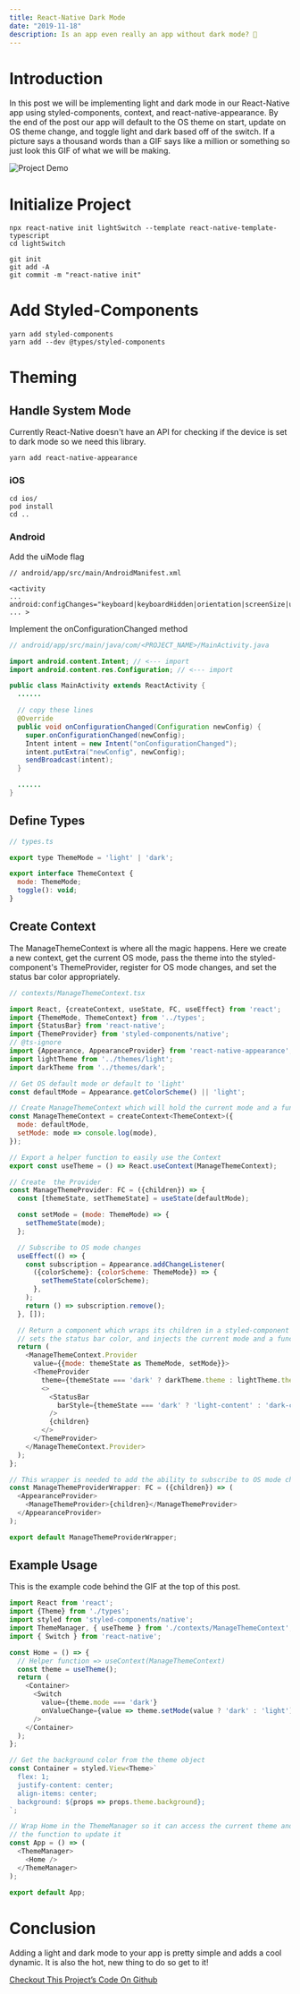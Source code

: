 ```yaml
---
title: React-Native Dark Mode
date: "2019-11-18"
description: Is an app even really an app without dark mode? 🤔
---
```


# Introduction
In this post we will be implementing light and dark mode in our React-Native app using styled-components, context, and react-native-appearance. By the end of the post our app will default to the OS theme on start, update on OS theme change, and toggle light and dark based off of the switch. If a picture says a thousand words than a GIF says like a million or something so just look this GIF of what we will be making.

![Project Demo](demo.gif "Project Demo")

# Initialize Project
```
npx react-native init lightSwitch --template react-native-template-typescript
cd lightSwitch
```

```
git init
git add -A
git commit -m "react-native init"
```

# Add Styled-Components
```
yarn add styled-components
yarn add --dev @types/styled-components
```

# Theming
## Handle System Mode
Currently React-Native doesn't have an API for checking if the device is set to dark mode so we need this library.

```
yarn add react-native-appearance
```

### iOS
```
cd ios/
pod install
cd ..
```

### Android
Add the uiMode flag

```
// android/app/src/main/AndroidManifest.xml

<activity
...
android:configChanges="keyboard|keyboardHidden|orientation|screenSize|uiMode">
... >
```

Implement the onConfigurationChanged method

```java
// android/app/src/main/java/com/<PROJECT_NAME>/MainActivity.java

import android.content.Intent; // <--- import
import android.content.res.Configuration; // <--- import

public class MainActivity extends ReactActivity {
  ......

  // copy these lines
  @Override
  public void onConfigurationChanged(Configuration newConfig) {
    super.onConfigurationChanged(newConfig);
    Intent intent = new Intent("onConfigurationChanged");
    intent.putExtra("newConfig", newConfig);
    sendBroadcast(intent);
  }

  ......
}
```

## Define Types
```javascript
// types.ts

export type ThemeMode = 'light' | 'dark';

export interface ThemeContext {
  mode: ThemeMode;
  toggle(): void;
}
```

## Create Context
The ManageThemeContext is where all the magic happens. Here we create a new context, get the current OS mode, pass the theme into the styled-component's ThemeProvider, register for OS mode changes, and set the status bar color appropriately.

```javascript
// contexts/ManageThemeContext.tsx

import React, {createContext, useState, FC, useEffect} from 'react';
import {ThemeMode, ThemeContext} from '../types';
import {StatusBar} from 'react-native';
import {ThemeProvider} from 'styled-components/native';
// @ts-ignore
import {Appearance, AppearanceProvider} from 'react-native-appearance';
import lightTheme from '../themes/light';
import darkTheme from '../themes/dark';

// Get OS default mode or default to 'light'
const defaultMode = Appearance.getColorScheme() || 'light';

// Create ManageThemeContext which will hold the current mode and a function to change it
const ManageThemeContext = createContext<ThemeContext>({
  mode: defaultMode,
  setMode: mode => console.log(mode),
});

// Export a helper function to easily use the Context
export const useTheme = () => React.useContext(ManageThemeContext);

// Create  the Provider
const ManageThemeProvider: FC = ({children}) => {
  const [themeState, setThemeState] = useState(defaultMode);

  const setMode = (mode: ThemeMode) => {
    setThemeState(mode);
  };

  // Subscribe to OS mode changes
  useEffect(() => {
    const subscription = Appearance.addChangeListener(
      ({colorScheme}: {colorScheme: ThemeMode}) => {
        setThemeState(colorScheme);
      },
    );
    return () => subscription.remove();
  }, []);

  // Return a component which wraps its children in a styled-component ThemeProvider,
  // sets the status bar color, and injects the current mode and a function to change it
  return (
    <ManageThemeContext.Provider
      value={{mode: themeState as ThemeMode, setMode}}>
      <ThemeProvider
        theme={themeState === 'dark' ? darkTheme.theme : lightTheme.theme}>
        <>
          <StatusBar
            barStyle={themeState === 'dark' ? 'light-content' : 'dark-content'}
          />
          {children}
        </>
      </ThemeProvider>
    </ManageThemeContext.Provider>
  );
};

// This wrapper is needed to add the ability to subscribe to OS mode changes
const ManageThemeProviderWrapper: FC = ({children}) => (
  <AppearanceProvider>
    <ManageThemeProvider>{children}</ManageThemeProvider>
  </AppearanceProvider>
);

export default ManageThemeProviderWrapper;
```

## Example Usage
This is the example code behind the GIF at the top of this post. 

```javascript
import React from 'react';
import {Theme} from './types';
import styled from 'styled-components/native';
import ThemeManager, { useTheme } from './contexts/ManageThemeContext';
import { Switch } from 'react-native';

const Home = () => {
  // Helper function => useContext(ManageThemeContext)
  const theme = useTheme();
  return (
    <Container>
      <Switch
        value={theme.mode === 'dark'}
        onValueChange={value => theme.setMode(value ? 'dark' : 'light')}
      />
    </Container>
  );
};

// Get the background color from the theme object
const Container = styled.View<Theme>`
  flex: 1;
  justify-content: center;
  align-items: center;
  background: ${props => props.theme.background};
`;

// Wrap Home in the ThemeManager so it can access the current theme and
// the function to update it
const App = () => (
  <ThemeManager>
    <Home />
  </ThemeManager>
);

export default App;
```

# Conclusion
Adding a light and dark mode to your app is pretty simple and adds a cool dynamic. It is also the hot, new thing to do so get to it!

[Checkout This Project’s Code On Github](https://thefinnternet.com/react-native-dark-mode)
